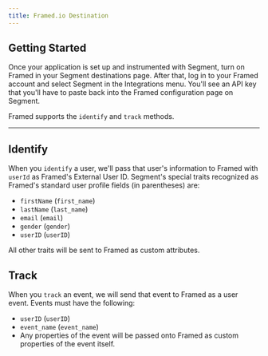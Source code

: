 ```yaml
---
title: Framed.io Destination
---
```


## Getting Started

Once your application is set up and instrumented with Segment, turn on Framed in your Segment destinations page. After that, log in to your Framed account and select Segment in the Integrations menu. You'll see an API key that you'll have to paste back into the Framed configuration page on Segment.

Framed supports the `identify` and `track` methods.

- - -

## Identify

When you `identify` a user, we'll pass that user's information to Framed with `userId` as Framed's External User ID. Segment's special traits recognized as Framed's standard user profile fields (in parentheses) are:

- `firstName` (`first_name`)
- `lastName` (`last_name`)
- `email` (`email`)
- `gender` (`gender`)
- `userID` (`userID`)

All other traits will be sent to Framed as custom attributes.

## Track

When you `track` an event, we will send that event to Framed as a user event. Events must have the following:

- `userID` (`userID`)
- `event_name` (`event_name`)
- Any properties of the event will be passed onto Framed as custom properties of the event itself.
